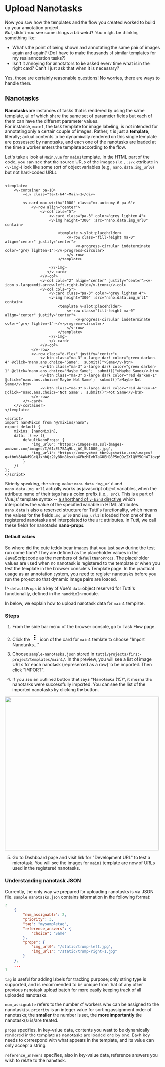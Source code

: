 # Upload Nanotasks

Now you saw how the templates and the flow you created worked to build up your annotation project.  
*But*, didn't you see some things a bit weird?
You might be thinking something like:
- What's the point of being shown and annotating the same pair of images again and again? (Do I have to make thousands of similar templates for my real annotation tasks?)
- Isn't it annoying for annotators to be asked every time what is in the right card? Can't I just ask that when it is necessary?

Yes, those are certainly reasonable questions! No worries, there are ways to handle them.

## Nanotasks

**Nanotasks** are instances of tasks that is rendered by using the same template, all of which share the same set of parameter fields but each of them can have the different parameter values.  
For instance, `main1`, the task template for image labeling, is not intended for annotating only a certain couple of images.
Rather, it is just a **template**, literally; actual contents to be dynamically rendered on this single template are possessed by nanotasks, and each one of the nanotasks are loaded at the time a worker enters the template according to the flow.

Let's take a look at `Main.vue` for `main1` template. In the HTML part of the code, you can see that the source URLs of the images (i.e., `:src` attribute in `<v-img>`) look like some sort of object variables (e.g., `nano.data.img_url0`)  but not hard-coded URLs.

```main1/Main.vue

<template>
    <v-container pa-10>
        <div class="text-h4">Main-1</div>

        <v-card max-width="1000" class="mx-auto my-6 pa-6">
            <v-row align="center">
                <v-col cols="5">
                    <v-card class="pa-3" color="grey lighten-4">
                    <v-img height="300" :src="nano.data.img_url0" contain>

                        <template v-slot:placeholder>
                            <v-row class="fill-height ma-0" align="center" justify="center">
                                <v-progress-circular indeterminate color="grey lighten-1"></v-progress-circular>
                            </v-row>
                        </template>

                    </v-img>
                   </v-card>
                </v-col>
                <v-col cols="2" align="center" justify="center"><v-icon x-large>mdi-arrow-left-right-bold</v-icon></v-col>
                <v-col cols="5">
                    <v-card class="pa-3" color="grey lighten-4">
                    <v-img height="300" :src="nano.data.img_url1" contain>
                        <template v-slot:placeholder>
                            <v-row class="fill-height ma-0" align="center" justify="center">
                                <v-progress-circular indeterminate color="grey lighten-1"></v-progress-circular>
                            </v-row>
                        </template>
                    </v-img>
                    </v-card>
                </v-col>
            </v-row>
            <v-row class="d-flex" justify="center">
                <v-btn class="ma-3" x-large dark color="green darken-4" @click="nano.ans.choice='Same';  submit()">Same</v-btn>
                <v-btn class="ma-3" x-large dark color="green darken-1" @click="nano.ans.choice='Maybe Same';  submit()">Maybe Same</v-btn>
                <v-btn class="ma-3" x-large dark color="red darken-1"   @click="nano.ans.choice='Maybe Not Same';  submit()">Maybe Not Same</v-btn>
                <v-btn class="ma-3" x-large dark color="red darken-4"   @click="nano.ans.choice='Not Same';  submit()">Not Same</v-btn>
            </v-row>
        </v-card>
    </v-container>
</template>

<script>
import nanoMixIn from "@/mixins/nano";
export default {
    mixins: [nanoMixIn],
    data: () => ({
        defaultNanoProps: {
            "img_url0": "https://images-na.ssl-images-amazon.com/images/I/61qEl7SAq9L._AC_SL1000_.jpg",
            "img_url1": "https://encrypted-tbn0.gstatic.com/images?q=tbn%3AANd9GcQJxhbQz2Oy8Dn8ksxkaXPbzMIvhTaGUBH98P5nQ9zIXlQVV5OnWT1ozp9joA&usqp=CAc"
        }
    })
};
</script>
```

Strictly speaking, the string value `nano.data.img_url0` and `nano.data.img_url1` actually works as javascript object variables, when the attribute name of their tags has a colon prefix (i.e., `:src`).
This is a part of Vue.js' template syntax -- [a shorthand of `v-bind` directive](https://vuejs.org/v2/guide/syntax.html#v-bind-Shorthand) which interpolates the value of the specified variable in HTML attributes.
`nano.data` is also a reserved structure for Tutti's functionality, which means the values for the fields `img_url0` and `img_url1` is loaded from one of the registered nanotasks and interpolated to the `src` attributes.
In Tutti, we call these fields for nanotasks **nano-props**.

#### Default values

So where did the cute teddy bear images that you just saw during the test run come from?
They are defined as the placeholder values in the JavaScript code as the members of `defaultNanoProps`.
The placeholder values are used when no nanotask is registered to the template or when you test the template in the browser console's Template page.
In the practical usage as an annotation system, you need to register nanotasks before you run the project so that dynamic image pairs are loaded.

!> `defaultProps` is a key of Vue's `data` object reserved for Tutti's functionality, defined in the `nanoMixIn` module.

In below, we explain how to upload nanotask data for `main1` template.

### Steps

1. From the side bar menu of the browser console, go to Task Flow page.

2. Click the <svg width="24" height="24" viewBox="0 0 24 24"><path d="M12,16A2,2 0 0,1 14,18A2,2 0 0,1 12,20A2,2 0 0,1 10,18A2,2 0 0,1 12,16M12,10A2,2 0 0,1 14,12A2,2 0 0,1 12,14A2,2 0 0,1 10,12A2,2 0 0,1 12,10M12,4A2,2 0 0,1 14,6A2,2 0 0,1 12,8A2,2 0 0,1 10,6A2,2 0 0,1 12,4Z" /></svg> icon of the card for `main1` temlate to choose "Import Nanotasks..."

3. Choose `sample-nanotasks.json` stored in `tutti/projects/first-project/templates/main1/`. In the preview, you will see a list of image URLs for each nanotask (represented as a row) to be imported. Then click "IMPORT".

4. If you see an outlined button that says "Nanotasks (15)", it means the nanotasks were successfully imported. You can see the list of the imported nanotasks by clicking the button.

  <img src="./_media/imported-nanotasks.png" width="500" />

5. Go to Dashboard page and visit link for "Development URL" to test a microtask. You will see the images for `main1` template are now of URLs used in the registered nanotasks.

### Understanding nanotask JSON

Currently, the only way we prepared for uploading nanotasks is via JSON file.
`sample-nanotasks.json` contains information in the following format:
```json
[
    {
        "num_assignable": 2,
        "priority": 3,
        "tag": "mysampletag",
        "reference_answers": {
            "choice": "Same"
        },
        "props": {
            "img_url0": "/static/trump-left.jpg",
            "img_url1": "/static/trump-right-1.jpg"
        }
    },
    ...
]
```

`tag` is useful for adding labels for tracking purpose; only string type is supported, and is recommended to be unique from that of any other previous nanotask upload batch for more easily keeping track of all uploaded nanotasks.

`num_assignable` refers to the number of workers who can be assigned to the nanotask(s).
`priority` is an integer value for sorting assignment order of nanotasks; the **smaller** the number is set, the **more importantly** the nanotask(s) is/are treated.

`props` specifies, in key-value data, contents you want to be dynamically rendered in the template as nanotasks are loaded one by one.
Each key needs to correspond with what appears in the template, and its value can only accept a string.

`reference_answers` specifies, also in key-value data, reference answers you wish to relate to the nanotask.
